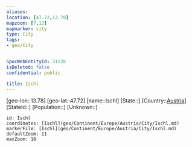 ```yaml
---
aliases: 
location: [47.72,13.78]
mapzoom: [7,12] 
mapmarker: city 
type: City
tags:
- geo/City


SpocWebEntityId: 31128
isDeleted: false
confidential: public

title: Ischl
---
```

[geo-lon::13.78]
[geo-lat::47.72]
[name::Ischl]
[State::]
[Country::[Austria](geo/Continent/Europe/Austria.md)]
[StateId::]
[Population::]
[Unknown::]


```leaflet
id: Ischl
coordinates: [Ischl](geo/Continent/Europe/Austria/City/Ischl.md)
markerFile: [Ischl](geo/Continent/Europe/Austria/City/Ischl.md)
defaultZoom: 11 
maxZoom: 18
```


